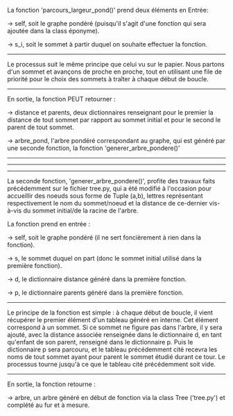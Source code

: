 La fonction 'parcours_largeur_pond()' prend deux éléments en Entrée:

  -> self, soit le graphe pondéré (puisqu'il s'agit d'une fonction qui sera ajoutée dans la class éponyme).
  
  -> s_i, soit le sommet à partir duquel on souhaite effectuer la fonction.
  
---------------

Le processus suit le même principe que celui vu sur le papier. Nous partons d'un sommet et avançons de proche en proche, tout en utilisant une file de priorité pour le choix des sommets à traîter à chaque début de boucle.

---------------

En sortie, la fonction PEUT retourner :

  -> distance et parents, deux dictionnaires renseignant pour le premier la distance de tout sommet par rapport au sommet initial et pour le second le parent de tout sommet.
  
  -> arbre_pond, l'arbre pondéré correspondant au graphe, qui est généré par une seconde fonction, la fonction 'generer_arbre_pondere()'
  
  
---------------
---------------
---------------


La seconde fonction, 'generer_arbre_pondere()', profite des travaux faits précédemment sur le fichier tree.py, qui a été modifié à l'occasion pour accueillir des noeuds sous forme de Tuple (a,b), lettres représentant respectivement le nom du sommet/noeud et la distance de ce-dernier vis-à-vis du sommet initial/de la racine de l'arbre.

La fonction prend en entrée :

  -> self, soit le graphe pondéré (il ne sert foncièrement à rien dans la fonction).
  
  -> s, le sommet duquel on part (donc le sommet initial utilisé dans la première fonction).
  
  -> d, le dictionnaire distance généré dans la première fonction.
  
  -> p, le dictionnaire parents généré dans la première fonction.
  
---------------
  
Le principe de la fonction est simple : à chaque début de boucle, il vient récupérer le premier élément d'un tableau généré en interne. Cet élément correspond à un sommet. Si ce sommet ne figure pas dans l'arbre, il y sera ajouté, avec la distance associée renseignée dans le dictionnaire d, en tant qu'enfant de son parent, renseigné dans le dictionnaire p. Puis le dictionnaire p sera parcouru, et le tableau précédemment cité recevra les noms de tout sommet ayant pour parent le sommet étudié durant ce tour.
Le processus tourne jusqu'à ce que le tableau cité précédemment soit vide.

---------------

En sortie, la fonction retourne :

  -> arbre, un arbre généré en début de fonction via la class Tree ('tree.py') et complété au fur et à mesure.
